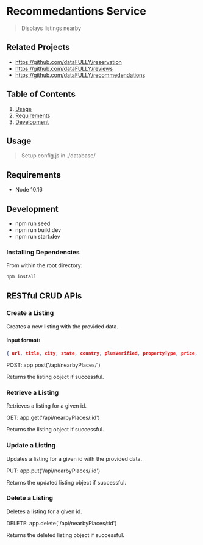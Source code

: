 # Recommedantions Service

> Displays listings nearby

## Related Projects

  - https://github.com/dataFULLY/reservation
  - https://github.com/dataFULLY/reviews
  - https://github.com/dataFULLY/recommedendations

## Table of Contents

1. [Usage](#Usage)
1. [Requirements](#requirements)
1. [Development](#development)

## Usage

> Setup config.js in ./database/

## Requirements

- Node 10.16

## Development

- npm run seed
- npm run build:dev
- npm run start:dev

### Installing Dependencies

From within the root directory:

```sh
npm install
```

## RESTful CRUD APIs

### Create a Listing 
Creates a new listing with the provided data.  

#### Input format:
```json
{ url, title, city, state, country, plusVerified, propertyType, price, averageReview, totalReviews, savedList, about, theSpace, neighborhood }  
```

POST: app.post('/api/nearbyPlaces/')  

Returns the listing object if successful.  

### Retrieve a Listing
Retrieves a listing for a given id.  

GET: app.get('/api/nearbyPlaces/:id')  

Returns the listing object if successful.

### Update a Listing
Updates a listing for a given id with the provided data.  

PUT: app.put('/api/nearbyPlaces/:id')  

Returns the updated listing object if successful.  

### Delete a Listing
Deletes a listing for a given id.  

DELETE: app.delete('/api/nearbyPlaces/:id')  

Returns the deleted listing object if successful.
